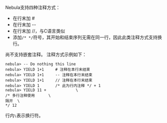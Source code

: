 Nebula支持四种注释方式：
* 在行末加 #
* 在行末加 --
* 在行末加 //，与C语言类似
* 添加`/* */`符号，其开始和结束序列无需在同一行，因此此类注释方式支持换行。

尚不支持嵌套注释。
注释方式示例如下：

```
nebula> -- Do nothing this line
nebula> YIELD 1+1     # 注释在本行末结束
nebula> YIELD 1+1     -- 注释在本行末结束
nebula> YIELD 1+1     // 注释在本行末结束
nebula> YIELD 1       /* 此为行内注释 */ + 1
nebula> YIELD 11 +             \  
/* 多行注释使用      \
隔开  \
*/ 12
```
行内`\`表示换行符。
